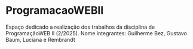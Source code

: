 # ProgramacaoWEBII
Espaço dedicado a realização dos trabalhos da disciplina de ProgramaçãoWEB II (2/2025).
Nome integrantes: Guilherme Bez, Gustavo Baum, Luciana e Rembrandt
